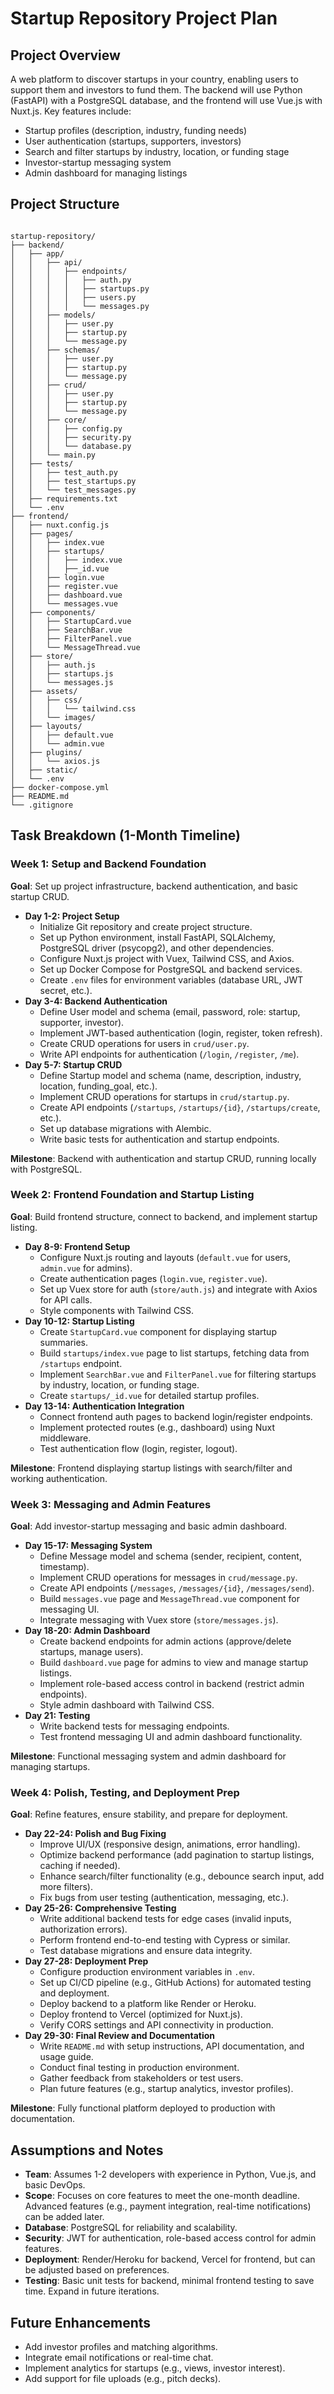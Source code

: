 # Startup Repository Project Plan

## Project Overview

A web platform to discover startups in your country, enabling users to support them and investors to fund them. The backend will use Python (FastAPI) with a PostgreSQL database, and the frontend will use Vue.js with Nuxt.js. Key features include:

- Startup profiles (description, industry, funding needs)
- User authentication (startups, supporters, investors)
- Search and filter startups by industry, location, or funding stage
- Investor-startup messaging system
- Admin dashboard for managing listings

## Project Structure

```

startup-repository/
├── backend/
│   ├── app/
│   │   ├── api/
│   │   │   ├── endpoints/
│   │   │   │   ├── auth.py
│   │   │   │   ├── startups.py
│   │   │   │   ├── users.py
│   │   │   │   └── messages.py
│   │   ├── models/
│   │   │   ├── user.py
│   │   │   ├── startup.py
│   │   │   └── message.py
│   │   ├── schemas/
│   │   │   ├── user.py
│   │   │   ├── startup.py
│   │   │   └── message.py
│   │   ├── crud/
│   │   │   ├── user.py
│   │   │   ├── startup.py
│   │   │   └── message.py
│   │   ├── core/
│   │   │   ├── config.py
│   │   │   ├── security.py
│   │   │   └── database.py
│   │   └── main.py
│   ├── tests/
│   │   ├── test_auth.py
│   │   ├── test_startups.py
│   │   └── test_messages.py
│   ├── requirements.txt
│   └── .env
├── frontend/
│   ├── nuxt.config.js
│   ├── pages/
│   │   ├── index.vue
│   │   ├── startups/
│   │   │   ├── index.vue
│   │   │   ├──_id.vue
│   │   ├── login.vue
│   │   ├── register.vue
│   │   ├── dashboard.vue
│   │   └── messages.vue
│   ├── components/
│   │   ├── StartupCard.vue
│   │   ├── SearchBar.vue
│   │   ├── FilterPanel.vue
│   │   └── MessageThread.vue
│   ├── store/
│   │   ├── auth.js
│   │   ├── startups.js
│   │   └── messages.js
│   ├── assets/
│   │   ├── css/
│   │   │   └── tailwind.css
│   │   └── images/
│   ├── layouts/
│   │   ├── default.vue
│   │   └── admin.vue
│   ├── plugins/
│   │   └── axios.js
│   ├── static/
│   └── .env
├── docker-compose.yml
├── README.md
└── .gitignore

```

## Task Breakdown (1-Month Timeline)

### Week 1: Setup and Backend Foundation

**Goal**: Set up project infrastructure, backend authentication, and basic startup CRUD.

- **Day 1-2: Project Setup**
  - Initialize Git repository and create project structure.
  - Set up Python environment, install FastAPI, SQLAlchemy, PostgreSQL driver (psycopg2), and other dependencies.
  - Configure Nuxt.js project with Vuex, Tailwind CSS, and Axios.
  - Set up Docker Compose for PostgreSQL and backend services.
  - Create `.env` files for environment variables (database URL, JWT secret, etc.).
- **Day 3-4: Backend Authentication**
  - Define User model and schema (email, password, role: startup, supporter, investor).
  - Implement JWT-based authentication (login, register, token refresh).
  - Create CRUD operations for users in `crud/user.py`.
  - Write API endpoints for authentication (`/login`, `/register`, `/me`).
- **Day 5-7: Startup CRUD**
  - Define Startup model and schema (name, description, industry, location, funding_goal, etc.).
  - Implement CRUD operations for startups in `crud/startup.py`.
  - Create API endpoints (`/startups`, `/startups/{id}`, `/startups/create`, etc.).
  - Set up database migrations with Alembic.
  - Write basic tests for authentication and startup endpoints.

**Milestone**: Backend with authentication and startup CRUD, running locally with PostgreSQL.

### Week 2: Frontend Foundation and Startup Listing

**Goal**: Build frontend structure, connect to backend, and implement startup listing.

- **Day 8-9: Frontend Setup**
  - Configure Nuxt.js routing and layouts (`default.vue` for users, `admin.vue` for admins).
  - Create authentication pages (`login.vue`, `register.vue`).
  - Set up Vuex store for auth (`store/auth.js`) and integrate with Axios for API calls.
  - Style components with Tailwind CSS.
- **Day 10-12: Startup Listing**
  - Create `StartupCard.vue` component for displaying startup summaries.
  - Build `startups/index.vue` page to list startups, fetching data from `/startups` endpoint.
  - Implement `SearchBar.vue` and `FilterPanel.vue` for filtering startups by industry, location, or funding stage.
  - Create `startups/_id.vue` for detailed startup profiles.
- **Day 13-14: Authentication Integration**
  - Connect frontend auth pages to backend login/register endpoints.
  - Implement protected routes (e.g., dashboard) using Nuxt middleware.
  - Test authentication flow (login, register, logout).

**Milestone**: Frontend displaying startup listings with search/filter and working authentication.

### Week 3: Messaging and Admin Features

**Goal**: Add investor-startup messaging and basic admin dashboard.

- **Day 15-17: Messaging System**
  - Define Message model and schema (sender, recipient, content, timestamp).
  - Implement CRUD operations for messages in `crud/message.py`.
  - Create API endpoints (`/messages`, `/messages/{id}`, `/messages/send`).
  - Build `messages.vue` page and `MessageThread.vue` component for messaging UI.
  - Integrate messaging with Vuex store (`store/messages.js`).
- **Day 18-20: Admin Dashboard**
  - Create backend endpoints for admin actions (approve/delete startups, manage users).
  - Build `dashboard.vue` page for admins to view and manage startup listings.
  - Implement role-based access control in backend (restrict admin endpoints).
  - Style admin dashboard with Tailwind CSS.
- **Day 21: Testing**
  - Write backend tests for messaging endpoints.
  - Test frontend messaging UI and admin dashboard functionality.

**Milestone**: Functional messaging system and admin dashboard for managing startups.

### Week 4: Polish, Testing, and Deployment Prep

**Goal**: Refine features, ensure stability, and prepare for deployment.

- **Day 22-24: Polish and Bug Fixing**
  - Improve UI/UX (responsive design, animations, error handling).
  - Optimize backend performance (add pagination to startup listings, caching if needed).
  - Enhance search/filter functionality (e.g., debounce search input, add more filters).
  - Fix bugs from user testing (authentication, messaging, etc.).
- **Day 25-26: Comprehensive Testing**
  - Write additional backend tests for edge cases (invalid inputs, authorization errors).
  - Perform frontend end-to-end testing with Cypress or similar.
  - Test database migrations and ensure data integrity.
- **Day 27-28: Deployment Prep**
  - Configure production environment variables in `.env`.
  - Set up CI/CD pipeline (e.g., GitHub Actions) for automated testing and deployment.
  - Deploy backend to a platform like Render or Heroku.
  - Deploy frontend to Vercel (optimized for Nuxt.js).
  - Verify CORS settings and API connectivity in production.
- **Day 29-30: Final Review and Documentation**
  - Write `README.md` with setup instructions, API documentation, and usage guide.
  - Conduct final testing in production environment.
  - Gather feedback from stakeholders or test users.
  - Plan future features (e.g., startup analytics, investor profiles).

**Milestone**: Fully functional platform deployed to production with documentation.

## Assumptions and Notes

- **Team**: Assumes 1-2 developers with experience in Python, Vue.js, and basic DevOps.
- **Scope**: Focuses on core features to meet the one-month deadline. Advanced features (e.g., payment integration, real-time notifications) can be added later.
- **Database**: PostgreSQL for reliability and scalability.
- **Security**: JWT for authentication, role-based access control for admin features.
- **Deployment**: Render/Heroku for backend, Vercel for frontend, but can be adjusted based on preferences.
- **Testing**: Basic unit tests for backend, minimal frontend testing to save time. Expand in future iterations.

## Future Enhancements

- Add investor profiles and matching algorithms.
- Integrate email notifications or real-time chat.
- Implement analytics for startups (e.g., views, investor interest).
- Add support for file uploads (e.g., pitch decks).

